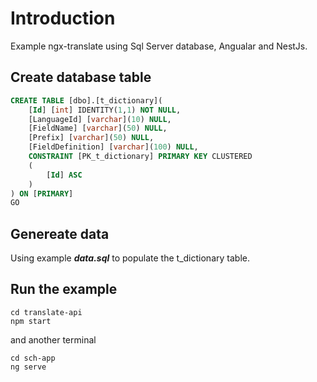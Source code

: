 # Introduction

Example ngx-translate using Sql Server database, Angualar and NestJs.

## Create database table
``` sql
CREATE TABLE [dbo].[t_dictionary](
	[Id] [int] IDENTITY(1,1) NOT NULL,
	[LanguageId] [varchar](10) NULL,
	[FieldName] [varchar](50) NULL,
	[Prefix] [varchar](50) NULL,
	[FieldDefinition] [varchar](100) NULL,
    CONSTRAINT [PK_t_dictionary] PRIMARY KEY CLUSTERED 
    (
	    [Id] ASC
    )
) ON [PRIMARY]
GO
```

## Genereate data

Using example **_data.sql_** to populate the t_dictionary table.

## Run the example
```shell
cd translate-api
npm start
```
and another terminal

```
cd sch-app
ng serve
```

